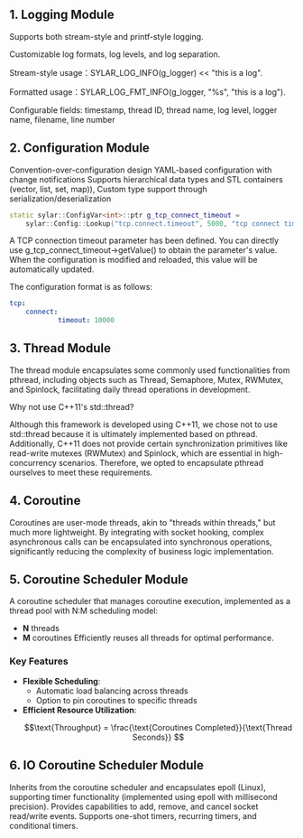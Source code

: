 ## 1. Logging Module
Supports both stream-style and printf-style logging.

Customizable log formats, log levels, and log separation.

Stream-style usage：SYLAR_LOG_INFO(g_logger) << "this is a log".

Formatted usage：SYLAR_LOG_FMT_INFO(g_logger, "%s", "this is a log").

Configurable fields: timestamp, thread ID, thread name, log level, logger name, filename, line number

## 2. Configuration Module
Convention-over-configuration design
YAML-based configuration with change notifications
Supports hierarchical data types and STL containers (vector, list, set, map)),
Custom type support through serialization/deserialization
```cpp
static sylar::ConfigVar<int>::ptr g_tcp_connect_timeout =
	sylar::Config::Lookup("tcp.connect.timeout", 5000, "tcp connect timeout");
```
A TCP connection timeout parameter has been defined. You can directly use g_tcp_connect_timeout->getValue()
to obtain the parameter's value. When the configuration is modified and reloaded, 
this value will be automatically updated.

The configuration format is as follows:
```YAML
tcp:
    connect:
            timeout: 10000
```
## 3. Thread Module
The thread module encapsulates some commonly used functionalities from pthread, 
including objects such as Thread, Semaphore, Mutex, RWMutex,
and Spinlock, facilitating daily thread operations in development.

Why not use C++11's std::thread?

Although this framework is developed using C++11, 
we chose not to use std::thread because it is ultimately implemented based on pthread. 
Additionally, C++11 does not provide certain synchronization primitives like read-write mutexes 
(RWMutex) and Spinlock, which are essential in high-concurrency scenarios. 
Therefore, we opted to encapsulate pthread ourselves to meet these requirements.

## 4. Coroutine
Coroutines are user-mode threads, akin to "threads within threads," 
but much more lightweight. By integrating with socket hooking, 
complex asynchronous calls can be encapsulated into synchronous operations,
significantly reducing the complexity of business logic implementation.

## 5. Coroutine Scheduler Module

A coroutine scheduler that manages coroutine execution, implemented as a thread pool with N:M scheduling model:
- **N** threads
- **M** coroutines
Efficiently reuses all threads for optimal performance.

### Key Features
- **Flexible Scheduling**:
  - Automatic load balancing across threads
  - Option to pin coroutines to specific threads
- **Efficient Resource Utilization**:
  ```math
  \text{Throughput} = \frac{\text{Coroutines Completed}}{\text{Thread Seconds}}

## 6. IO Coroutine Scheduler Module
Inherits from the coroutine scheduler and encapsulates epoll (Linux), supporting timer functionality 
(implemented using epoll with millisecond precision). 
Provides capabilities to add, remove, and cancel socket read/write events. 
Supports one-shot timers, recurring timers, and conditional timers.
